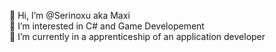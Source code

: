 👋 Hi, I’m @Serinoxu aka Maxi <br>
👀 I’m interested in C# and Game Developement <br>
🌱 I’m currently in a apprenticeship of an application developer <br>


<!---
Serinoxu/Serinoxu is a ✨ special ✨ repository because its `README.md` (this file) appears on your GitHub profile.
You can click the Preview link to take a look at your changes.
--->
